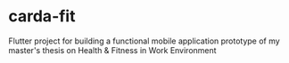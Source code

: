 # carda-fit
Flutter project for building a functional mobile application prototype of my master's thesis on Health &amp; Fitness in Work Environment
